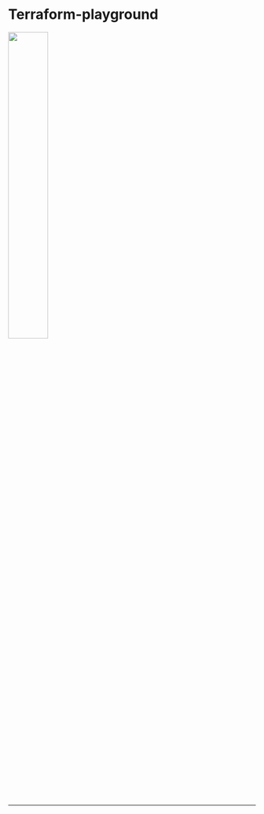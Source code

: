 # Terraform-playground

<img src="https://user-images.githubusercontent.com/74130738/125050426-e5eeee00-e0dc-11eb-89a0-c208820ed641.png" width="40%">

---
